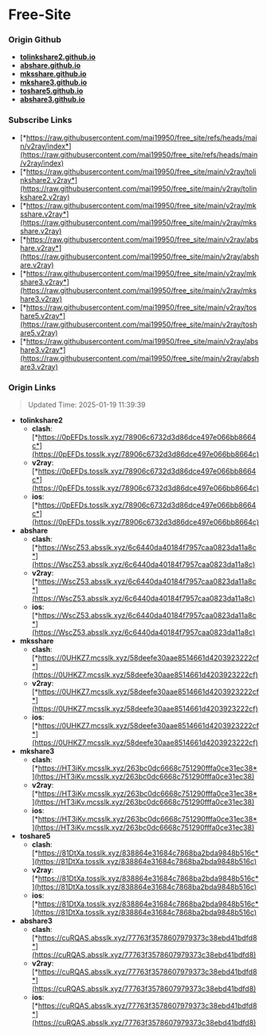 # Free-Site

### Origin Github

- [**tolinkshare2.github.io**](https://github.com/tolinkshare2/tolinkshare2.github.io)
- [**abshare.github.io**](https://github.com/abshare/abshare.github.io)
- [**mksshare.github.io**](https://github.com/mksshare/mksshare.github.io)
- [**mkshare3.github.io**](https://github.com/mkshare3/mkshare3.github.io)
- [**toshare5.github.io**](https://github.com/toshare5/toshare5.github.io)
- [**abshare3.github.io**](https://github.com/abshare3/abshare3.github.io)

### Subscribe Links

- [*https://raw.githubusercontent.com/mai19950/free_site/refs/heads/main/v2ray/index*](https://raw.githubusercontent.com/mai19950/free_site/refs/heads/main/v2ray/index)
- [*https://raw.githubusercontent.com/mai19950/free_site/main/v2ray/tolinkshare2.v2ray*](https://raw.githubusercontent.com/mai19950/free_site/main/v2ray/tolinkshare2.v2ray)
- [*https://raw.githubusercontent.com/mai19950/free_site/main/v2ray/mksshare.v2ray*](https://raw.githubusercontent.com/mai19950/free_site/main/v2ray/mksshare.v2ray)
- [*https://raw.githubusercontent.com/mai19950/free_site/main/v2ray/abshare.v2ray*](https://raw.githubusercontent.com/mai19950/free_site/main/v2ray/abshare.v2ray)
- [*https://raw.githubusercontent.com/mai19950/free_site/main/v2ray/mkshare3.v2ray*](https://raw.githubusercontent.com/mai19950/free_site/main/v2ray/mkshare3.v2ray)
- [*https://raw.githubusercontent.com/mai19950/free_site/main/v2ray/toshare5.v2ray*](https://raw.githubusercontent.com/mai19950/free_site/main/v2ray/toshare5.v2ray)
- [*https://raw.githubusercontent.com/mai19950/free_site/main/v2ray/abshare3.v2ray*](https://raw.githubusercontent.com/mai19950/free_site/main/v2ray/abshare3.v2ray)

### Origin Links

> Updated Time: 2025-01-19 11:39:39

- **tolinkshare2**
  - **clash**: [*https://0pEFDs.tosslk.xyz/78906c6732d3d86dce497e066bb8664c*](https://0pEFDs.tosslk.xyz/78906c6732d3d86dce497e066bb8664c)
  - **v2ray**: [*https://0pEFDs.tosslk.xyz/78906c6732d3d86dce497e066bb8664c*](https://0pEFDs.tosslk.xyz/78906c6732d3d86dce497e066bb8664c)
  - **ios**: [*https://0pEFDs.tosslk.xyz/78906c6732d3d86dce497e066bb8664c*](https://0pEFDs.tosslk.xyz/78906c6732d3d86dce497e066bb8664c)
- **abshare**
  - **clash**: [*https://WscZ53.absslk.xyz/6c6440da40184f7957caa0823da11a8c*](https://WscZ53.absslk.xyz/6c6440da40184f7957caa0823da11a8c)
  - **v2ray**: [*https://WscZ53.absslk.xyz/6c6440da40184f7957caa0823da11a8c*](https://WscZ53.absslk.xyz/6c6440da40184f7957caa0823da11a8c)
  - **ios**: [*https://WscZ53.absslk.xyz/6c6440da40184f7957caa0823da11a8c*](https://WscZ53.absslk.xyz/6c6440da40184f7957caa0823da11a8c)
- **mksshare**
  - **clash**: [*https://0UHKZ7.mcsslk.xyz/58deefe30aae8514661d4203923222cf*](https://0UHKZ7.mcsslk.xyz/58deefe30aae8514661d4203923222cf)
  - **v2ray**: [*https://0UHKZ7.mcsslk.xyz/58deefe30aae8514661d4203923222cf*](https://0UHKZ7.mcsslk.xyz/58deefe30aae8514661d4203923222cf)
  - **ios**: [*https://0UHKZ7.mcsslk.xyz/58deefe30aae8514661d4203923222cf*](https://0UHKZ7.mcsslk.xyz/58deefe30aae8514661d4203923222cf)
- **mkshare3**
  - **clash**: [*https://HT3iKv.mcsslk.xyz/263bc0dc6668c751290fffa0ce31ec38*](https://HT3iKv.mcsslk.xyz/263bc0dc6668c751290fffa0ce31ec38)
  - **v2ray**: [*https://HT3iKv.mcsslk.xyz/263bc0dc6668c751290fffa0ce31ec38*](https://HT3iKv.mcsslk.xyz/263bc0dc6668c751290fffa0ce31ec38)
  - **ios**: [*https://HT3iKv.mcsslk.xyz/263bc0dc6668c751290fffa0ce31ec38*](https://HT3iKv.mcsslk.xyz/263bc0dc6668c751290fffa0ce31ec38)
- **toshare5**
  - **clash**: [*https://81DtXa.tosslk.xyz/838864e31684c7868ba2bda9848b516c*](https://81DtXa.tosslk.xyz/838864e31684c7868ba2bda9848b516c)
  - **v2ray**: [*https://81DtXa.tosslk.xyz/838864e31684c7868ba2bda9848b516c*](https://81DtXa.tosslk.xyz/838864e31684c7868ba2bda9848b516c)
  - **ios**: [*https://81DtXa.tosslk.xyz/838864e31684c7868ba2bda9848b516c*](https://81DtXa.tosslk.xyz/838864e31684c7868ba2bda9848b516c)
- **abshare3**
  - **clash**: [*https://cuRQAS.absslk.xyz/77763f3578607979373c38ebd41bdfd8*](https://cuRQAS.absslk.xyz/77763f3578607979373c38ebd41bdfd8)
  - **v2ray**: [*https://cuRQAS.absslk.xyz/77763f3578607979373c38ebd41bdfd8*](https://cuRQAS.absslk.xyz/77763f3578607979373c38ebd41bdfd8)
  - **ios**: [*https://cuRQAS.absslk.xyz/77763f3578607979373c38ebd41bdfd8*](https://cuRQAS.absslk.xyz/77763f3578607979373c38ebd41bdfd8)
